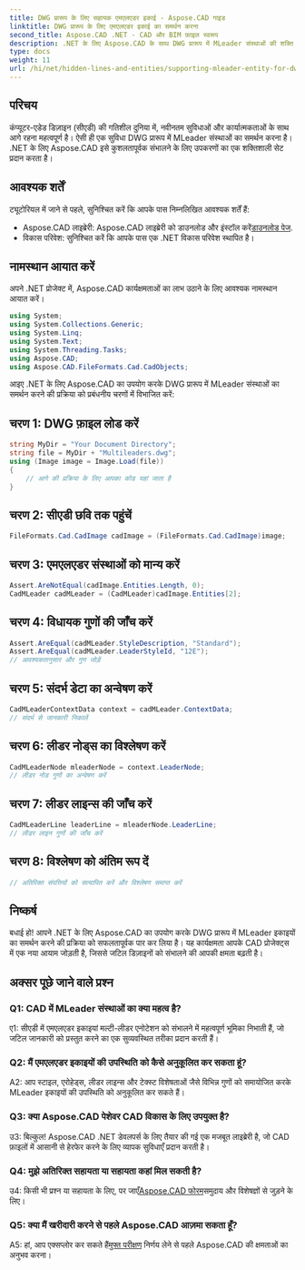 ```yaml
---
title: DWG प्रारूप के लिए सहायक एमएलएडर इकाई - Aspose.CAD गाइड
linktitle: DWG प्रारूप के लिए एमएलएडर इकाई का समर्थन करना
second_title: Aspose.CAD .NET - CAD और BIM फ़ाइल स्वरूप
description: .NET के लिए Aspose.CAD के साथ DWG प्रारूप में MLeader संस्थाओं की शक्ति को अनलॉक करें। अपनी CAD परियोजनाओं को सहजता से उन्नत करें।
type: docs
weight: 11
url: /hi/net/hidden-lines-and-entities/supporting-mleader-entity-for-dwg-format/
---
```

## परिचय

कंप्यूटर-एडेड डिज़ाइन (सीएडी) की गतिशील दुनिया में, नवीनतम सुविधाओं और कार्यात्मकताओं के साथ आगे रहना महत्वपूर्ण है। ऐसी ही एक सुविधा DWG प्रारूप में MLeader संस्थाओं का समर्थन करना है। .NET के लिए Aspose.CAD इसे कुशलतापूर्वक संभालने के लिए उपकरणों का एक शक्तिशाली सेट प्रदान करता है।

## आवश्यक शर्तें

ट्यूटोरियल में जाने से पहले, सुनिश्चित करें कि आपके पास निम्नलिखित आवश्यक शर्तें हैं:

-  Aspose.CAD लाइब्रेरी: Aspose.CAD लाइब्रेरी को डाउनलोड और इंस्टॉल करें[डाउनलोड पेज](https://releases.aspose.com/cad/net/).
- विकास परिवेश: सुनिश्चित करें कि आपके पास एक .NET विकास परिवेश स्थापित है।

## नामस्थान आयात करें

अपने .NET प्रोजेक्ट में, Aspose.CAD कार्यक्षमताओं का लाभ उठाने के लिए आवश्यक नामस्थान आयात करें।

```csharp
using System;
using System.Collections.Generic;
using System.Linq;
using System.Text;
using System.Threading.Tasks;
using Aspose.CAD;
using Aspose.CAD.FileFormats.Cad.CadObjects;
```

आइए .NET के लिए Aspose.CAD का उपयोग करके DWG प्रारूप में MLeader संस्थाओं का समर्थन करने की प्रक्रिया को प्रबंधनीय चरणों में विभाजित करें:

## चरण 1: DWG फ़ाइल लोड करें

```csharp
string MyDir = "Your Document Directory";
string file = MyDir + "Multileaders.dwg";
using (Image image = Image.Load(file))
{
    // आगे की प्रक्रिया के लिए आपका कोड यहां जाता है
}
```

## चरण 2: सीएडी छवि तक पहुंचें

```csharp
FileFormats.Cad.CadImage cadImage = (FileFormats.Cad.CadImage)image;
```

## चरण 3: एमएलएडर संस्थाओं को मान्य करें

```csharp
Assert.AreNotEqual(cadImage.Entities.Length, 0);
CadMLeader cadMLeader = (CadMLeader)cadImage.Entities[2];
```

## चरण 4: विधायक गुणों की जाँच करें

```csharp
Assert.AreEqual(cadMLeader.StyleDescription, "Standard");
Assert.AreEqual(cadMLeader.LeaderStyleId, "12E");
// आवश्यकतानुसार और गुण जोड़ें
```

## चरण 5: संदर्भ डेटा का अन्वेषण करें

```csharp
CadMLeaderContextData context = cadMLeader.ContextData;
// संदर्भ से जानकारी निकालें
```

## चरण 6: लीडर नोड्स का विश्लेषण करें

```csharp
CadMLeaderNode mleaderNode = context.LeaderNode;
// लीडर नोड गुणों का अन्वेषण करें
```

## चरण 7: लीडर लाइन्स की जाँच करें

```csharp
CadMLeaderLine leaderLine = mleaderNode.LeaderLine;
// लीडर लाइन गुणों की जाँच करें
```

## चरण 8: विश्लेषण को अंतिम रूप दें

```csharp
// अतिरिक्त संपत्तियों को सत्यापित करें और विश्लेषण समाप्त करें
```

## निष्कर्ष

बधाई हो! आपने .NET के लिए Aspose.CAD का उपयोग करके DWG प्रारूप में MLeader इकाइयों का समर्थन करने की प्रक्रिया को सफलतापूर्वक पार कर लिया है। यह कार्यक्षमता आपके CAD प्रोजेक्ट्स में एक नया आयाम जोड़ती है, जिससे जटिल डिज़ाइनों को संभालने की आपकी क्षमता बढ़ती है।

## अक्सर पूछे जाने वाले प्रश्न

### Q1: CAD में MLeader संस्थाओं का क्या महत्व है?

ए1: सीएडी में एमएलएडर इकाइयां मल्टी-लीडर एनोटेशन को संभालने में महत्वपूर्ण भूमिका निभाती हैं, जो जटिल जानकारी को प्रस्तुत करने का एक सुव्यवस्थित तरीका प्रदान करती हैं।

### Q2: मैं एमएलएडर इकाइयों की उपस्थिति को कैसे अनुकूलित कर सकता हूं?

A2: आप स्टाइल, एरोहेड्स, लीडर लाइन्स और टेक्स्ट विशेषताओं जैसे विभिन्न गुणों को समायोजित करके MLeader इकाइयों की उपस्थिति को अनुकूलित कर सकते हैं।

### Q3: क्या Aspose.CAD पेशेवर CAD विकास के लिए उपयुक्त है?

उ3: बिल्कुल! Aspose.CAD .NET डेवलपर्स के लिए तैयार की गई एक मजबूत लाइब्रेरी है, जो CAD फ़ाइलों में आसानी से हेरफेर करने के लिए व्यापक सुविधाएँ प्रदान करती है।

### Q4: मुझे अतिरिक्त सहायता या सहायता कहां मिल सकती है?

उ4: किसी भी प्रश्न या सहायता के लिए, पर जाएँ[Aspose.CAD फोरम](https://forum.aspose.com/c/cad/19)समुदाय और विशेषज्ञों से जुड़ने के लिए।

### Q5: क्या मैं खरीदारी करने से पहले Aspose.CAD आज़मा सकता हूँ?

 A5: हां, आप एक्सप्लोर कर सकते हैं[मुफ्त परीक्षण](https://releases.aspose.com/) निर्णय लेने से पहले Aspose.CAD की क्षमताओं का अनुभव करना।